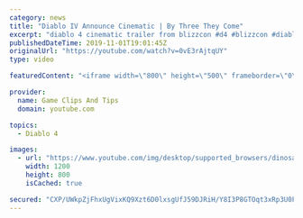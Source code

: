 ```yaml
---
category: news
title: "Diablo IV Announce Cinematic | By Three They Come"
excerpt: "diablo 4 cinematic trailer from blizzcon #d4 #blizzcon #diablo."
publishedDateTime: 2019-11-01T19:01:45Z
originalUrl: "https://youtube.com/watch?v=0vE3rAjtqUY"
type: video

featuredContent: "<iframe width=\"800\" height=\"500\" frameborder=\"0\" src=\"https://www.youtube.com/embed/0vE3rAjtqUY\" allow=\"accelerometer; autoplay; encrypted-media; gyroscope; picture-in-picture\" allowfullscreen></iframe>"

provider:
  name: Game Clips And Tips
  domain: youtube.com

topics:
  - Diablo 4

images:
  - url: "https://www.youtube.com/img/desktop/supported_browsers/dinosaur.png"
    width: 1200
    height: 800
    isCached: true

secured: "CXP/UWkpZjFhxUgVixKQ9Xzt6D0lxsgUfJ59DJRiH/Y8I3P8GTOqt3xRp3U0FpmXXdjd73jeh1shWtHITxhETbmA7Ah0LDDCLnPiTc/nMgowG3fm7X/1bS1G/C3jXq7XaIPMggKwbCD4EyfHG7Of+pI5Y5IVHFj0Nz2twWlTG35Ee1jPNRRaNoklD9k6vccq69eHDWwPMvPmYkOOmO/5mYPyb25trXwpKjFXZztJBBA6Ck+QeZHOh+ky8Rk13oO4gug8QLxIYliku8ESqzAqLFy6FHgQdk/vaZEf3P6CyQ/C9szb3z9lmFmq0ucJRScYbq78TiPqEZQOaZ46r68z+yo3ZMlBHZU3DKOOwZhtqvFhIE1Tl5KiKdPFfUnEkfIlUP8mbV9J4XwYUtWSX59gdw==;rIT9vE4PI6y/zTlE14EyGg=="
---
```


